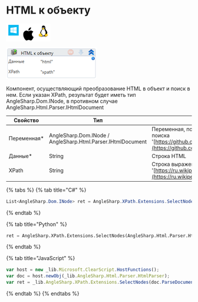 # HTML к объекту

![](<../../../../.gitbook/assets/image (100) (1) (247).png>)

![](<../../../../.gitbook/assets/image (381).png>)

Компонент, осуществляющий преобразование HTML в объект и поиск в нем. Если указан XPath, результат будет иметь тип AngleSharp.Dom.INode, в противном случае AngleSharp.Html.Parser.IHtmlDocument

| Свойство     | Тип                                                         | Описание                                                                                                                       |
| ------------ | ----------------------------------------------------------- | ------------------------------------------------------------------------------------------------------------------------------ |
| Переменная\* | AngleSharp.Dom.INode / AngleSharp.Html.Parser.IHtmlDocument | Переменная, получающая результат поиска '[https://github.com/AngleSharp/AngleSharp](https://github.com/AngleSharp/AngleSharp)' |
| Данные\*     | String                                                      | Строка HTML                                                                                                                    |
| XPath        | String                                                      | Строка выражения XPath '[https://ru.wikipedia.org/wiki/XPath](https://ru.wikipedia.org/wiki/XPath)'                            |

{% tabs %}
{% tab title="C#" %}
```csharp
List<AngleSharp.Dom.INode> ret = AngleSharp.XPath.Extensions.SelectNodes(new AngleSharp.Html.Parser.HtmlParser().ParseDocument("html").DocumentElement, "xpath");
```
{% endtab %}

{% tab title="Python" %}
```python
ret = AngleSharp.XPath.Extensions.SelectNodes(AngleSharp.Html.Parser.HtmlParser().ParseDocument("html").DocumentElement, "xpath")
```
{% endtab %}

{% tab title="JavaScript" %}
```javascript
var host = new _lib.Microsoft.ClearScript.HostFunctions();
var doc = host.newObj(_lib.AngleSharp.Html.Parser.HtmlParser);
var ret = _lib.AngleSharp.XPath.Extensions.SelectNodes(doc.ParseDocument("html").DocumentElement, "xpath");
```
{% endtab %}
{% endtabs %}
